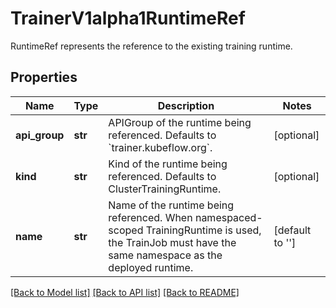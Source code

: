 # TrainerV1alpha1RuntimeRef

RuntimeRef represents the reference to the existing training runtime.
## Properties
Name | Type | Description | Notes
------------ | ------------- | ------------- | -------------
**api_group** | **str** | APIGroup of the runtime being referenced. Defaults to &#x60;trainer.kubeflow.org&#x60;. | [optional] 
**kind** | **str** | Kind of the runtime being referenced. Defaults to ClusterTrainingRuntime. | [optional] 
**name** | **str** | Name of the runtime being referenced. When namespaced-scoped TrainingRuntime is used, the TrainJob must have the same namespace as the deployed runtime. | [default to '']

[[Back to Model list]](../README.md#documentation-for-models) [[Back to API list]](../README.md#documentation-for-api-endpoints) [[Back to README]](../README.md)


